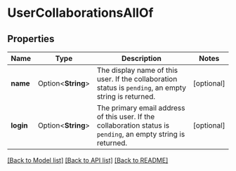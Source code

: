 # UserCollaborationsAllOf

## Properties

Name | Type | Description | Notes
------------ | ------------- | ------------- | -------------
**name** | Option<**String**> | The display name of this user. If the collaboration status is `pending`, an empty string is returned. | [optional]
**login** | Option<**String**> | The primary email address of this user. If the collaboration status is `pending`, an empty string is returned. | [optional]

[[Back to Model list]](../README.md#documentation-for-models) [[Back to API list]](../README.md#documentation-for-api-endpoints) [[Back to README]](../README.md)


